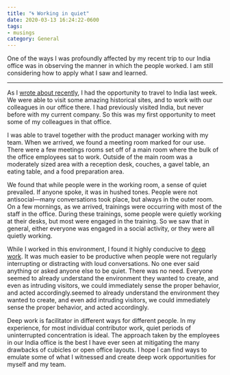 ```yaml
---
title: "🌀 Working in quiet"
date: 2020-03-13 16:24:22-0600
tags:
- musings
category: General
---
```


One of the ways I was profoundly affected by my recent trip to our India office was in observing the manner in which the people worked. I am still considering how to apply what I saw and learned.

***

As I [wrote about recently](https://www.bennorris.org/2020/03/06/driving-without-lights.html), I had the opportunity to travel to India last week. We were able to visit some amazing historical sites, and to work with our colleagues in our office there. I had previously visited India, but never before with my current company. So this was my first opportunity to meet some of my colleagues in that office.

I was able to travel together with the product manager working with my team. When we arrived, we found a meeting room marked for our use. There were a few meetings rooms set off of a main room where the bulk of the office employees sat to work. Outside of the main room was a moderately sized area with a reception desk, couches, a gavel table, an eating table, and a food preparation area.

We found that while people were in the working room, a sense of quiet prevailed. If anyone spoke, it was in hushed tones. People were not antisocial—many conversations took place, but always in the outer room. On a few mornings, as we arrived, trainings were occurring with most of the staff in the office. During these trainings, some people were quietly working at their desks, but most were engaged in the training. So we saw that in general, either everyone was engaged in a social activity, or they were all quietly working.

While I worked in this environment, I found it highly conducive to [deep work](https://www.calnewport.com/books/deep-work/). It was much easier to be productive when people were not regularly interrupting or distracting with loud conversations. No one ever said anything or asked anyone else to be quiet. There was no need. Everyone seemed to already understand the environment they wanted to create, and even as intruding visitors, we could immediately sense the proper behavior, and acted accordingly.seemed to already understand the environment they wanted to create, and even add intruding visitors, we could immediately sense the proper behavior, and acted accordingly.

Deep work is facilitator in different ways for different people. In my experience, for most individual contributor work, quiet periods of uninterrupted concentration is ideal. The approach taken by the employees in our India office is the best I have ever seen at mitigating the many drawbacks of cubicles or open office layouts. I hope I can find ways to emulate some of what I witnessed and create deep work opportunities for myself and my team.